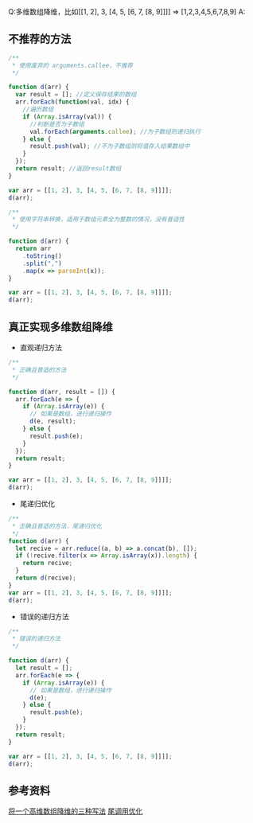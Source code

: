 Q:多维数组降维，比如[[1, 2], 3, [4, 5, [6, 7, [8, 9]]]] => [1,2,3,4,5,6,7,8,9]
A:

## 不推荐的方法

```js
/**
 * 使用废弃的 arguments.callee，不推荐
 */

function d(arr) {
  var result = []; //定义保存结果的数组
  arr.forEach(function(val, idx) {
    //遍历数组
    if (Array.isArray(val)) {
      //判断是否为子数组
      val.forEach(arguments.callee); //为子数组则递归执行
    } else {
      result.push(val); //不为子数组则将值存入结果数组中
    }
  });
  return result; //返回result数组
}

var arr = [[1, 2], 3, [4, 5, [6, 7, [8, 9]]]];
d(arr);
```

```js
/**
 * 使用字符串转换，适用于数组元素全为整数的情况，没有普适性
 */

function d(arr) {
  return arr
    .toString()
    .split(",")
    .map(x => parseInt(x));
}

var arr = [[1, 2], 3, [4, 5, [6, 7, [8, 9]]]];
d(arr);
```

## 真正实现多维数组降维

* 直观递归方法

```js
/**
 * 正确且普适的方法
 */

function d(arr, result = []) {
  arr.forEach(e => {
    if (Array.isArray(e)) {
      // 如果是数组，进行递归操作
      d(e, result);
    } else {
      result.push(e);
    }
  });
  return result;
}

var arr = [[1, 2], 3, [4, 5, [6, 7, [8, 9]]]];
d(arr);
```

* 尾递归优化

```js
/**
 * 正确且普适的方法，尾递归优化
 */
function d(arr) {
  let recive = arr.reduce((a, b) => a.concat(b), []);
  if (!recive.filter(x => Array.isArray(x)).length) {
    return recive;
  }
  return d(recive);
}
var arr = [[1, 2], 3, [4, 5, [6, 7, [8, 9]]]];
d(arr);
```

* 错误的递归方法

```js
/**
 * 错误的递归方法
 */

function d(arr) {
  let result = [];
  arr.forEach(e => {
    if (Array.isArray(e)) {
      // 如果是数组，进行递归操作
      d(e);
    } else {
      result.push(e);
    }
  });
  return result;
}

var arr = [[1, 2], 3, [4, 5, [6, 7, [8, 9]]]];
d(arr);
```

## 参考资料

[将一个高维数组降维的三种写法](https://segmentfault.com/a/1190000010195306)
[尾调用优化](http://www.ruanyifeng.com/blog/2015/04/tail-call.html)
